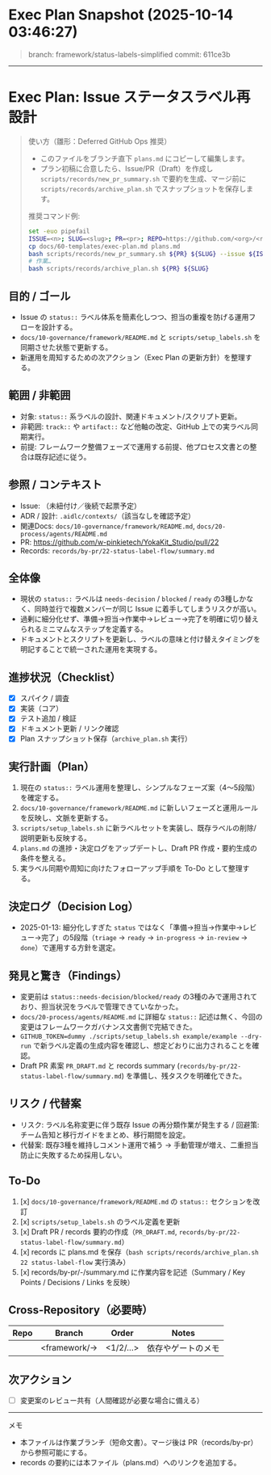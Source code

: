 # Exec Plan Snapshot (2025-10-14 03:46:27)

> branch: framework/status-labels-simplified  commit: 611ce3b

---
# Exec Plan: Issue ステータスラベル再設計

> 使い方（雛形：Deferred GitHub Ops 推奨）
> - このファイルをブランチ直下 `plans.md` にコピーして編集します。
> - プラン初稿に合意したら、Issue/PR（Draft）を作成し `scripts/records/new_pr_summary.sh` で要約を生成、マージ前に `scripts/records/archive_plan.sh` でスナップショットを保存します。
>
> 推奨コマンド例:
> ```bash
> set -euo pipefail
> ISSUE=<n>; SLUG=<slug>; PR=<pr>; REPO=https://github.com/<org>/<repo>; AUTHOR=@you
> cp docs/60-templates/exec-plan.md plans.md
> bash scripts/records/new_pr_summary.sh ${PR} ${SLUG} --issue ${ISSUE} --repo-url ${REPO} --author ${AUTHOR}
> # 作業…
> bash scripts/records/archive_plan.sh ${PR} ${SLUG}
> ```

## 目的 / ゴール
- Issue の `status::` ラベル体系を簡素化しつつ、担当の重複を防げる運用フローを設計する。
- `docs/10-governance/framework/README.md` と `scripts/setup_labels.sh` を同期させた状態で更新する。
- 新運用を周知するための次アクション（Exec Plan の更新方針）を整理する。

## 範囲 / 非範囲
- 対象: `status::` 系ラベルの設計、関連ドキュメント/スクリプト更新。
- 非範囲: `track::` や `artifact::` など他軸の改定、GitHub 上での実ラベル同期実行。
- 前提: フレームワーク整備フェーズで運用する前提、他プロセス文書との整合は既存記述に従う。

## 参照 / コンテキスト
- Issue: （未紐付け／後続で起票予定）
- ADR / 設計: `.aidlc/contexts/`（該当なしを確認予定）
- 関連Docs: `docs/10-governance/framework/README.md`, `docs/20-process/agents/README.md`
 - PR: https://github.com/w-pinkietech/YokaKit_Studio/pull/22
 - Records: `records/by-pr/22-status-label-flow/summary.md`

## 全体像
- 現状の `status::` ラベルは `needs-decision` / `blocked` / `ready` の3種しかなく、同時並行で複数メンバーが同じ Issue に着手してしまうリスクが高い。
- 過剰に細分化せず、準備→担当→作業中→レビュー→完了を明確に切り替えられるミニマムなステップを定義する。
- ドキュメントとスクリプトを更新し、ラベルの意味と付け替えタイミングを明記することで統一された運用を実現する。

## 進捗状況（Checklist）
- [x] スパイク / 調査
- [x] 実装（コア）
- [x] テスト追加 / 検証
- [x] ドキュメント更新 / リンク確認
- [x] Plan スナップショット保存（`archive_plan.sh` 実行）

## 実行計画（Plan）
1. 現在の `status::` ラベル運用を整理し、シンプルなフェーズ案（4〜5段階）を確定する。
2. `docs/10-governance/framework/README.md` に新しいフェーズと運用ルールを反映し、文脈を更新する。
3. `scripts/setup_labels.sh` に新ラベルセットを実装し、既存ラベルの削除/説明更新も反映する。
4. `plans.md` の進捗・決定ログをアップデートし、Draft PR 作成・要約生成の条件を整える。
5. 実ラベル同期や周知に向けたフォローアップ手順を To-Do として整理する。

## 決定ログ（Decision Log）
- 2025-01-13: 細分化しすぎた `status` ではなく「準備→担当→作業中→レビュー→完了」の5段階（`triage` → `ready` → `in-progress` → `in-review` → `done`）で運用する方針を選定。

## 発見と驚き（Findings）
- 変更前は `status::needs-decision/blocked/ready` の3種のみで運用されており、担当状況をラベルで管理できていなかった。
- `docs/20-process/agents/README.md` に詳細な `status::` 記述は無く、今回の変更はフレームワークガバナンス文書側で完結できた。
- `GITHUB_TOKEN=dummy ./scripts/setup_labels.sh example/example --dry-run` で新ラベル定義の生成内容を確認し、想定どおりに出力されることを確認。
- Draft PR 素案 `PR_DRAFT.md` と records summary (`records/by-pr/22-status-label-flow/summary.md`) を準備し、残タスクを明確化できた。

## リスク / 代替案
- リスク: ラベル名称変更に伴う既存 Issue の再分類作業が発生する / 回避策: チーム告知と移行ガイドをまとめ、移行期間を設定。
- 代替案: 既存3種を維持しコメント運用で補う → 手動管理が増え、二重担当防止に失敗するため採用しない。

## To-Do
1. [x] `docs/10-governance/framework/README.md` の `status::` セクションを改訂
2. [x] `scripts/setup_labels.sh` のラベル定義を更新
3. [x] Draft PR / records 要約の作成（`PR_DRAFT.md`, `records/by-pr/22-status-label-flow/summary.md`）
4. [x] records に plans.md を保存（`bash scripts/records/archive_plan.sh 22 status-label-flow` 実行済み）
5. [x] records/by-pr/<pr>-<slug>/summary.md に作業内容を記述（Summary / Key Points / Decisions / Links を反映）

## Cross-Repository（必要時）
| Repo | Branch | Order | Notes |
|------|--------|-------|-------|
| <name> | <framework/<issue>-<slug>> | <1/2/…> | 依存やゲートのメモ |

## 次アクション
- [ ] 変更案のレビュー共有（人間確認が必要な場合に備える）

---
メモ
- 本ファイルは作業ブランチ（短命文書）。マージ後は PR（records/by-pr）から参照可能にする。
- records の要約には本ファイル（plans.md）へのリンクを追加する。
